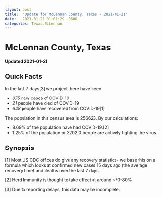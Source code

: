 ```yaml
---
layout: post
title:  "Update for McLennan County, Texas - 2021-01-21"
date:   2021-01-21 01:01:29 -0600
categories: Texas,McLennan
---
```


# McLennan County, Texas
#### Updated 2021-01-21

## Quick Facts

In the last 7 days[3] we project there have been
- *975* new cases of COVID-19
- *21* people have died of COVID-19
- *648* people have recovered from COVID-19[1]

The population in this census area is 256623. By our calculations:
- 8.69% of the population have had COVID-19.[2]
- 1.25% of the population or 3202.0 people are actively fighting the virus.

## Synopsis




[1] Most US CDC offices do give any recovery statistics- we base this on a formula which looks at confirmed new cases
15 days ago (the average recovery time) and deaths over the last 7 days.

[2] Herd Immunity is thought to take effect at around ~70-80%

[3] Due to reporting delays, this data may be incomplete.
 
    